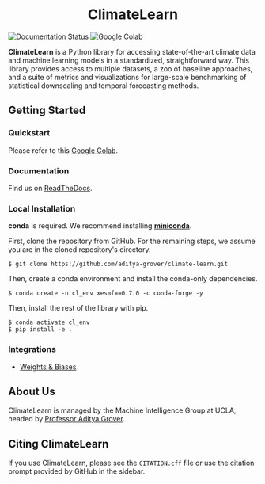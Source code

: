 <h1 align="center">ClimateLearn</h1>

[![Documentation Status](https://readthedocs.org/projects/climatelearn/badge/?version=latest)](https://climatelearn.readthedocs.io/en/latest/?badge=latest)
[![Google Colab](https://colab.research.google.com/assets/colab-badge.svg)](https://colab.research.google.com/drive/1WiNEK1BHsiGzo_bT9Fcm8lea2H_ghNfa)

**ClimateLearn** is a Python library for accessing state-of-the-art climate data and machine learning models in a standardized, straightforward way. This library provides access to multiple datasets, a zoo of baseline approaches, and a suite of metrics and visualizations for large-scale benchmarking of statistical downscaling and temporal forecasting methods.

## Getting Started

### Quickstart
Please refer to this [Google Colab](https://colab.research.google.com/drive/1WiNEK1BHsiGzo_bT9Fcm8lea2H_ghNfa).

### Documentation
Find us on [ReadTheDocs](https://climatelearn.readthedocs.io/).

### Local Installation

**conda** is required. We recommend installing [**miniconda**](https://docs.conda.io/en/latest/miniconda.html). 

First, clone the repository from GitHub. For the remaining steps, we assume you are in the cloned repository's directory.
```
$ git clone https://github.com/aditya-grover/climate-learn.git
```

Then, create a conda environment and install the conda-only dependencies.
```console
$ conda create -n cl_env xesmf==0.7.0 -c conda-forge -y
```

Then, install the rest of the library with pip.
```console
$ conda activate cl_env
$ pip install -e .
```

### Integrations

- [Weights & Biases](https://wandb.ai/site)

## About Us
ClimateLearn is managed by the Machine Intelligence Group at UCLA, headed by [Professor Aditya Grover](https://aditya-grover.github.io).

## Citing ClimateLearn
If you use ClimateLearn, please see the `CITATION.cff` file or use the citation prompt provided by GitHub in the sidebar.
